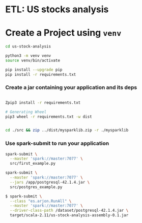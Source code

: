 # ETL: US stocks analysis


# Create a Project using `venv`

```bash
cd us-stock-analysis

python3 -m venv venv
source venv/bin/activate

pip install --upgrade pip
pip install -r requirements.txt
```










### Create a jar containing your application and its deps
```bash

Zpip3 install -r requirements.txt

# Generating Wheel
pip3 wheel -r requirements.txt -w dist


cd ./src && zip ../dist/mysparklib.zip -r ./mysparklib


```

### Use spark-submit to run your application

```bash
spark-submit \
  --master 'spark://master:7077' \
  src/first_example.py

spark-submit \
  --master 'spark://master:7077' \
  --jars /app/postgresql-42.1.4.jar \
  src/postgres_example.py


```

```bash
$ spark-submit \
  --class "es.arjon.RunAll" \
  --master 'spark://master:7077' \
  --driver-class-path /dataset/postgresql-42.1.4.jar \
  target/scala-2.11/us-stock-analysis-assembly-0.1.jar
```
